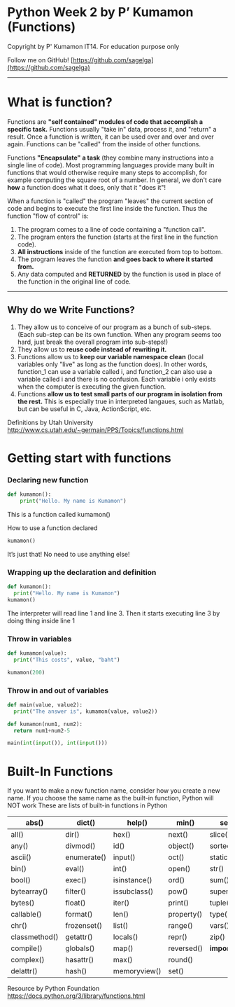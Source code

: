 # Python Week 2 by P’ Kumamon (Functions)

Copyright by P' Kumamon IT14.
For education purpose only

Follow me on GitHub!
[https://github.com/sagelga](https://github.com/sagelga)

----------

# What is function?

Functions are **"self contained" modules of code that accomplish a specific task.** Functions usually "take in" data, process it, and "return" a result. Once a function is written, it can be used over and over and over again. Functions can be "called" from the inside of other functions.

Functions **"Encapsulate" a task** (they combine many instructions into a single line of code). Most programming languages provide many built in functions that would otherwise require many steps to accomplish, for example computing the square root of a number. In general, we don't care **how** a function does what it does, only that it "does it"!

When a function is "called" the program "leaves" the current section of code and begins to execute the first line inside the function. Thus the function "flow of control" is:


1. The program comes to a line of code containing a "function call".
2. The program enters the function (starts at the first line in the function code).
3. **All instructions** inside of the function are executed from top to bottom.
4. The program leaves the function **and goes back to where it started from.**
5. Any data computed and **RETURNED** by the function is used in place of the function in the original line of code.
----------
## Why do we Write Functions?
1. They allow us to conceive of our program as a bunch of sub-steps. (Each sub-step can be its own function. When any program seems too hard, just break the overall program into sub-steps!)
2. They allow us to **reuse code instead of rewriting it.**
3. Functions allow us to **keep our variable namespace clean** (local variables only "live" as long as the function does). In other words, function_1 can use a variable called i, and function_2 can also use a variable called i and there is no confusion. Each variable i only exists when the computer is executing the given function.
4. Functions **allow us to test small parts of our program in isolation from the rest.** This is especially true in interpreted langaues, such as Matlab, but can be useful in C, Java, ActionScript, etc.

Definitions by Utah University http://www.cs.utah.edu/~germain/PPS/Topics/functions.html


# Getting start with functions

### Declaring new function
```python
def kumamon():
    print("Hello. My name is Kumamon")
```
This is a function called kumamon()

How to use a function declared
```python
kumamon()
```

It’s just that! No need to use anything else!

### Wrapping up the declaration and definition
```python
def kumamon():
  print("Hello. My name is Kumamon")
kumamon()
```
The interpreter will read line 1 and line 3. Then it starts executing line 3 by doing thing inside line 1

### Throw in variables
```python
def kumamon(value):
  print("This costs", value, "baht")

kumamon(200)
```

### Throw in and out of variables
```python
def main(value, value2):
  print("The answer is", kumamon(value, value2))

def kumamon(num1, num2):
  return num1+num2-5

main(int(input()), int(input()))
```

# Built-In Functions

If you want to make a new function name, consider how you create a new name.
If you choose the same name as the built-in function, Python will NOT work
These are lists of built-in functions in Python

| abs()         | dict()      | help()       | min()      | setattr()      |
| ------------- | ----------- | ------------ | ---------- | -------------- |
| all()         | dir()       | hex()        | next()     | slice()        |
| any()         | divmod()    | id()         | object()   | sorted()       |
| ascii()       | enumerate() | input()      | oct()      | staticmethod() |
| bin()         | eval()      | int()        | open()     | str()          |
| bool()        | exec()      | isinstance() | ord()      | sum()          |
| bytearray()   | filter()    | issubclass() | pow()      | super()        |
| bytes()       | float()     | iter()       | print()    | tuple()        |
| callable()    | format()    | len()        | property() | type()         |
| chr()         | frozenset() | list()       | range()    | vars()         |
| classmethod() | getattr()   | locals()     | repr()     | zip()          |
| compile()     | globals()   | map()        | reversed() | __import__()   |
| complex()     | hasattr()   | max()        | round()    |                |
| delattr()     | hash()      | memoryview() | set()      |                |

Resource by Python Foundation https://docs.python.org/3/library/functions.html
